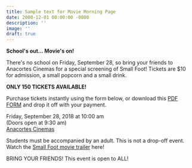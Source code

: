 ```yaml
---
title: Sample text for Movie Morning Page
date: 2000-12-01 00:00:00 -0800
description: ''
image: ''
draft: true
---
```

**School's out... Movie's on!**

There's no school on Friday, September 28, so bring your friends to Anacortes Cinemas for a special screening of Small Foot! Tickets are $10 for admission, a small popcorn and a small drink.

**ONLY 150 TICKETS AVAILABLE!**

Purchase tickets instantly using the form below, or download this [PDF FORM](https://drive.google.com/file/d/1VEvT7wnYb9eCHuqgrjxSotVnAmhv_dsZ/view?usp=sharing) and drop it off with your payment.

Friday, September 28, 2018 at 10:00 am  
(Doors open at 9:30 am)  
[Anacortes Cinemas](http://farawayentertainment.com/location/anacortes-cinemas/)

Students must be accompanied by an adult. This is not a drop-off event. Watch the [Small Foot movie trailer](https://youtu.be/uBw6EvIxIS8) here!

BRING YOUR FRIENDS! This event is open to ALL!